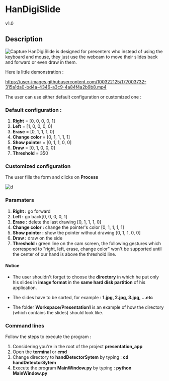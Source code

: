 # HanDigiSlide
v1.0

## Description
![Capture](https://user-images.githubusercontent.com/100322125/177003355-ad5f1944-778b-457d-b4ab-3e4f5ce5f427.PNG)
HanDigiSlide is designed for presenters who instead of using the keyboard and mouse, they just use the webcam to move their slides back and forward or even draw in them.

Here is little demonstration :

https://user-images.githubusercontent.com/100322125/177003732-315a1da0-bd4a-4346-a3c9-4a84f4a2b9b8.mp4

The user can use either default configuration or customized one :

### Default configuration :
<ol>
  <li><strong>Right</strong> = [0, 0, 0, 0, 1]</li>
  <li><strong>Left</strong> = [1, 0, 0, 0, 0]</li>
  <li><strong>Erase</strong> = [0, 1, 1, 1, 0]</li>
  <li><strong>Change color</strong> = [0, 1, 1, 1, 1]</li>
  <li><strong>Show pointer</strong> = [0, 1, 1, 0, 0]</li>
  <li><strong>Draw</strong> = [0, 1, 0, 0, 0]</li>
  <li><strong>Threshold</strong> = 350</li>
</ol>

### Customized configuration
The user fills the form and clicks on <strong>Process</strong>

![d](https://user-images.githubusercontent.com/100322125/177003887-468b3544-c1b0-46fe-8007-f0b72ecc3926.PNG)


### Paramaters
<ol>
  <li><strong>Right :</strong> go forward</li>
  <li><strong>Left :</strong> go back[0, 0, 0, 0, 1]</li>
  <li><strong>Erase :</strong> delete the last drawing [0, 1, 1, 1, 0]</li>
  <li><strong>Change color :</strong> change the pointer's color [0, 1, 1, 1, 1]</li>
  <li><strong>Show pointer :</strong> show the pointer without drawing [0, 1, 1, 0, 0]</li>
  <li><strong>Draw :</strong> draw on the side</li>
  <li><strong>Threshold :</strong> green line on the cam screen, the following gestures which correspond to "right, left, erase, change color" won't be supported until the center of our hand is above the threshold line.</li>
</ol>

#### Notice
- The user shouldn't forget to choose the <strong>directory</strong> in which he put only his slides in <strong>image format</strong> in the <strong>same hard disk partition</strong> of his application.

- The slides have to be sorted, for example : <strong>1.jpg, 2.jpg, 3.jpg, ...etc</strong>
- The folder <strong>Workspace/Presentation1</strong> is an example of how the directory (which contains the slides) should look like.

### Command lines
Follow the steps to execute the program :
<ol>
  <li>Considering you're in the root of the project <strong>presentation_app</strong></li>  
  <li>Open the <strong>terminal</strong> or <strong>cmd</strong></li>
  <li>Change directory to <strong>handDetectorSytem</strong> by typing : <strong>cd handDetectorSytem</strong></li>
  <li>Execute the program <strong>MainWindow.py</strong> by typing : <strong>python MainWindow.py</strong></li>
</ol>
